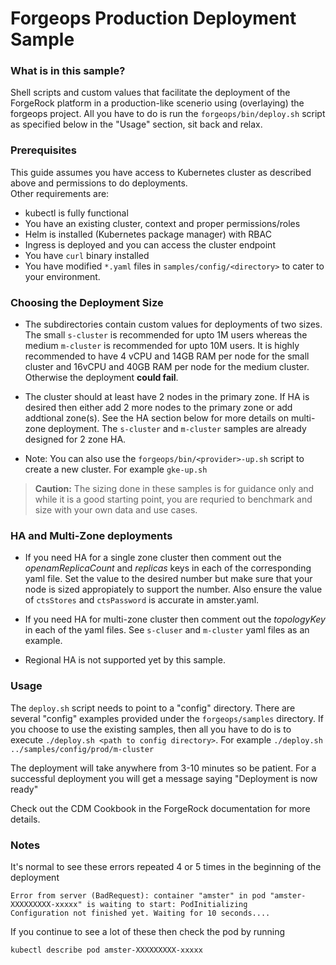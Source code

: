 # Forgeops Production Deployment Sample

### What is in this sample?
Shell scripts and custom values that facilitate the deployment of the ForgeRock platform in a production-like scenerio using (overlaying) the forgeops project.  All you have to do is run the `forgeops/bin/deploy.sh` script as specified below in the "Usage" section, sit back and relax.  

### Prerequisites
This guide assumes you have access to Kubernetes cluster as described above and permissions to do deployments.  
Other requirements are:
 - kubectl is fully functional
 - You have an existing cluster, context and proper permissions/roles
 - Helm is installed (Kubernetes package manager) with RBAC
 - Ingress is deployed and you can access the cluster endpoint
 - You have `curl` binary installed
 - You have modified `*.yaml` files in `samples/config/<directory>` to cater to your environment.


### Choosing the Deployment Size

- The subdirectories contain custom values for deployments of two sizes.  The small `s-cluster` is recommended for upto 1M users whereas the medium `m-cluster` is recommended for upto 10M users. It is highly recommended to have 4 vCPU and 14GB RAM per node for the small cluster and 16vCPU and 40GB RAM per node for the medium cluster. Otherwise the deployment **could fail**. 

- The cluster should at least have 2 nodes in the primary zone. If HA is desired then either add 2 more nodes to the primary zone or add addtional zone(s).  See the HA section below for more details on multi-zone deployment.  The `s-cluster` and `m-cluster` samples are already designed for 2 zone HA.

- Note: You can also use the `forgeops/bin/<provider>-up.sh` script to create a new cluster. For example `gke-up.sh` 

> **Caution:** The sizing done in these samples is for guidance only and while it is a good starting point, you are requried to benchmark and size with your own data and use cases.


### HA and Multi-Zone deployments
- If you need HA for a single zone cluster then comment out the *openamReplicaCount* and *replicas* keys in each of the corresponding yaml file.  Set the value to the desired number but make sure that your node is sized appropiately to support the number.  Also ensure the value of `ctsStores` and `ctsPassword` is accurate in amster.yaml.

- If you need HA for multi-zone cluster then comment out the *topologyKey* in each of the yaml files.  See `s-cluser` and `m-cluster` yaml files as an example.

- Regional HA is not supported yet by this sample. 


### Usage

The `deploy.sh` script needs to point to a "config" directory.  There are several "config" examples provided under the `forgeops/samples` directory.  If you choose to use the existing samples, then all you have to do is to execute `./deploy.sh <path to config directory>`. For example `./deploy.sh ../samples/config/prod/m-cluster`

The deployment will take anywhere from 3-10 minutes so be patient. For a successful deployment you will get a message saying "Deployment is now ready"

Check out the CDM Cookbook in the ForgeRock documentation for more details.

### Notes
It's normal to see these errors repeated 4 or 5 times in the beginning of the deployment
```
Error from server (BadRequest): container "amster" in pod "amster-XXXXXXXXX-xxxxx" is waiting to start: PodInitializing
Configuration not finished yet. Waiting for 10 seconds....
```
If you continue to see a lot of these then check the pod by running
```
kubectl describe pod amster-XXXXXXXXX-xxxxx
```

